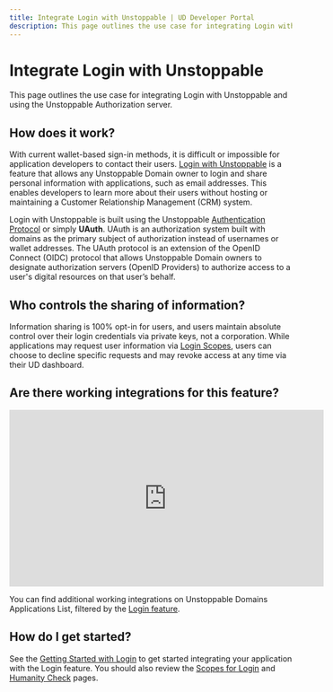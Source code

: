 ```yaml
---
title: Integrate Login with Unstoppable | UD Developer Portal
description: This page outlines the use case for integrating Login with Unstoppable and using the Unstoppable Authorization server.
---
```


# Integrate Login with Unstoppable

This page outlines the use case for integrating Login with Unstoppable and using the Unstoppable Authorization server.

## How does it work?

With current wallet-based sign-in methods, it is difficult or impossible for application developers to contact their users. [Login with Unstoppable](/identity/overview/login-with-unstoppable.md) is a feature that allows any Unstoppable Domain owner to login and share personal information with applications, such as email addresses. This enables developers to learn more about their users without hosting or maintaining a Customer Relationship Management (CRM) system.

Login with Unstoppable is built using the Unstoppable [Authentication Protocol](/identity/guides/login-protocols/authentication-protocol.md) or simply **UAuth**. UAuth is an authorization system built with domains as the primary subject of authorization instead of usernames or wallet addresses. The UAuth protocol is an extension of the OpenID Connect (OIDC) protocol that allows Unstoppable Domain owners to designate authorization servers (OpenID Providers) to authorize access to a user's digital resources on that user’s behalf.

## Who controls the sharing of information?

Information sharing is 100% opt-in for users, and users maintain absolute control over their login credentials via private keys, not a corporation. While applications may request user information via [Login Scopes](/identity/guides/login-scopes.md), users can choose to decline specific requests and may revoke access at any time via their UD dashboard.

## Are there working integrations for this feature?

<div class="video-container">
<iframe width="560" height="315" src="https://www.youtube.com/embed/tKOI1nIktdM" title="YouTube video player" frameborder="0" allow="accelerometer; autoplay; clipboard-write; encrypted-media; gyroscope; picture-in-picture" allowfullscreen></iframe>
</div>

You can find additional working integrations on Unstoppable Domains Applications List, filtered by the [Login feature](https://unstoppabledomains.com/apps?filters=26).

## How do I get started?

See the [Getting Started with Login](/identity/quickstart/retrieve-client-credentials.md) to get started integrating your application with the Login feature. You should also review the [Scopes for Login](/identity/guides/login-scopes.md) and [Humanity Check](/identity/overview/humanity-check.md) pages.

